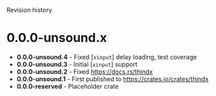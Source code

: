 Revision history

# 0.0.0-unsound.x

* **0.0.0-unsound.4** - Fixed [`xinput`] delay loading, test coverage
* **0.0.0-unsound.3** - Initial [`xinput`] support
* **0.0.0-unsound.2** - Fixed <https://docs.rs/thindx>
* **0.0.0-unsound.1** - First published to <https://crates.io/crates/thindx>
* **0.0.0-reserved** - Placeholder crate
